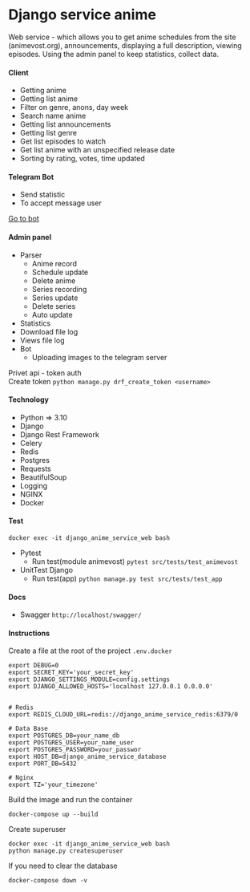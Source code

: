 # Django service anime
Web service - which allows you to get anime schedules from the site (animevost.org),
announcements, displaying a full description, viewing episodes. Using the admin panel to keep statistics, collect data.

#### Сlient
* Getting anime
* Getting list anime
* Filter on genre, anons, day week
* Search name anime
* Getting list announcements
* Getting list genre
* Get list episodes to watch
* Get list anime with an unspecified release date
* Sorting by rating, votes, time updated

#### Telegram Bot
* Send statistic
* To accept message user

[Go to bot](https://github.com/OleksiiMartseniuk/bot_anime)
#### Admin panel 
* Parser
    * Anime record
    * Schedule update
    * Delete anime
    * Series recording
    * Series update
    * Delete series
    * Auto update
* Statistics
* Download file log 
* Views file log
* Bot
  * Uploading images to the telegram server

Privet api - token auth <br>
Create token `python manage.py drf_create_token <username>`

#### Technology
* Python => 3.10 
* Django
* Django Rest Framework
* Celery
* Redis
* Postgres 
* Requests
* BeautifulSoup
* Logging
* NGINX
* Docker

#### Test
`docker exec -it django_anime_service_web bash`
* Pytest
    * Run test(module animevost) `pytest src/tests/test_animevost`
* UnitTest Django
    * Run test(app) `python manage.py test src/tests/test_app`

#### Docs
* Swagger `http://localhost/swagger/`

#### Instructions

Сreate a file at the root of the project `.env.docker`

```
export DEBUG=0
export SECRET_KEY='your_secret_key'
export DJANGO_SETTINGS_MODULE=config.settings
export DJANGO_ALLOWED_HOSTS='localhost 127.0.0.1 0.0.0.0'


# Redis
export REDIS_CLOUD_URL=redis://django_anime_service_redis:6379/0

# Data Base
export POSTGRES_DB=your_name_db
export POSTGRES_USER=your_name_user
export POSTGRES_PASSWORD=your_passwor
export HOST_DB=django_anime_service_database
export PORT_DB=5432

# Nginx
export TZ='your_timezone'
```

Build the image and run the container

`docker-compose up --build`

Create superuser
 
```
docker exec -it django_anime_service_web bash
python manage.py createsuperuser
```

If you need to clear the database

`docker-compose down -v`
